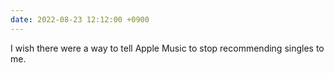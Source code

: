 ```yaml
---
date: 2022-08-23 12:12:00 +0900
---
```


I wish there were a way to tell Apple Music to stop recommending singles to me.
